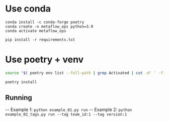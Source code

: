 # Use conda

```
conda install -c conda-forge poetry
conda create -n metaflow_ops python=3.9
conda activate metaflow_ops

pip install -r requirements.txt

```


# Use poetry + venv

``` bash
source "$( poetry env list --full-path | grep Activated | cut -d' ' -f1 )/bin/activate"

poetry install
```


## Running 

-- Example 1: `python example_01.py run`
-- Example 2: `python example_02_tags.py run --tag team_id:1 --tag version:1`
